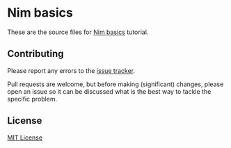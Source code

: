 # Nim basics

These are the source files for [Nim basics](https://narimiran.github.io/nim-basics/) tutorial.



## Contributing

Please report any errors to the [issue tracker](https://github.com/narimiran/nim-basics/issues).

Pull requests are welcome, but before making (significant) changes, please open an issue so it can be discussed what is the best way to tackle the specific problem.



## License

[MIT License](LICENSE.txt)